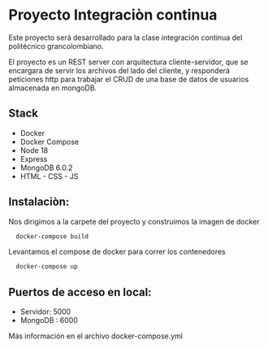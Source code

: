 # Proyecto Integraciòn continua

Este proyecto será desarrollado para la clase integración continua del politécnico grancolombiano.

El proyecto es un REST server con arquitectura cliente-servidor, que se encargara de servir los archivos del lado del cliente, y responderá peticiones http para trabajar el CRUD de una base de datos de usuarios almacenada en mongoDB.

## Stack

-   Docker
-   Docker Compose
-   Node 18
-   Express
-   MongoDB 6.0.2
-   HTML - CSS - JS

## Instalaciòn:

Nos dirigimos a la carpete del proyecto y construimos la imagen de docker

```bash
  docker-compose build
```

Levantamos el compose de docker para correr los contenedores

```bash
  docker-compose up
```

## Puertos de acceso en local:

-   Servidor: 5000
-   MongoDB : 6000

Más información en el archivo docker-compose.yml
